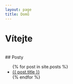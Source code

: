 ```yaml
---
layout: page
title: Domů
---
```


# Vítejte


<br>
## Posty

<ul>
  {% for post in site.posts %}
    <li>
      <a href="{{ site.baseurl }}{{ post.url }}">{{ post.title }}</a>
    </li>
  {% endfor %}
</ul>

